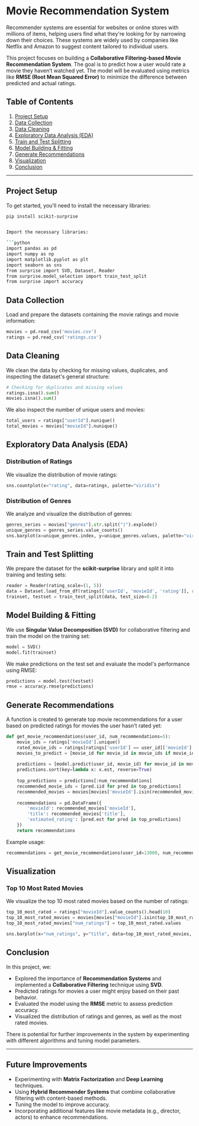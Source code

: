 
# Movie Recommendation System

Recommender systems are essential for websites or online stores with millions of items, helping users find what they're looking for by narrowing down their choices. These systems are widely used by companies like Netflix and Amazon to suggest content tailored to individual users.

This project focuses on building a **Collaborative Filtering-based Movie Recommendation System**. The goal is to predict how a user would rate a movie they haven’t watched yet. The model will be evaluated using metrics like **RMSE (Root Mean Squared Error)** to minimize the difference between predicted and actual ratings.

## Table of Contents

1. [Project Setup](#project-setup)
2. [Data Collection](#data-collection)
3. [Data Cleaning](#data-cleaning)
4. [Exploratory Data Analysis (EDA)](#exploratory-data-analysis-eda)
5. [Train and Test Splitting](#train-and-test-splitting)
6. [Model Building & Fitting](#model-building--fitting)
7. [Generate Recommendations](#generate-recommendations)
8. [Visualization](#visualization)
9. [Conclusion](#conclusion)

---

## Project Setup

To get started, you'll need to install the necessary libraries:

```bash
pip install scikit-surprise


Import the necessary libraries:

```python
import pandas as pd
import numpy as np
import matplotlib.pyplot as plt
import seaborn as sns
from surprise import SVD, Dataset, Reader
from surprise.model_selection import train_test_split
from surprise import accuracy
```

## Data Collection

Load and prepare the datasets containing the movie ratings and movie information:

```python
movies = pd.read_csv('movies.csv')
ratings = pd.read_csv('ratings.csv')
```

## Data Cleaning

We clean the data by checking for missing values, duplicates, and inspecting the dataset's general structure:

```python
# Checking for duplicates and missing values
ratings.isna().sum()
movies.isna().sum()
```

We also inspect the number of unique users and movies:

```python
total_users = ratings["userId"].nunique()
total_movies = movies["movieId"].nunique()
```

## Exploratory Data Analysis (EDA)

### Distribution of Ratings

We visualize the distribution of movie ratings:

```python
sns.countplot(x="rating", data=ratings, palette="viridis")
```

### Distribution of Genres

We analyze and visualize the distribution of genres:

```python
genres_series = movies["genres"].str.split("|").explode()
unique_genres = genres_series.value_counts()
sns.barplot(x=unique_genres.index, y=unique_genres.values, palette="viridis")
```

## Train and Test Splitting

We prepare the dataset for the **scikit-surprise** library and split it into training and testing sets:

```python
reader = Reader(rating_scale=(1, 5))
data = Dataset.load_from_df(ratings[['userId', 'movieId', 'rating']], reader)
trainset, testset = train_test_split(data, test_size=0.2)
```

## Model Building & Fitting

We use **Singular Value Decomposition (SVD)** for collaborative filtering and train the model on the training set:

```python
model = SVD()
model.fit(trainset)
```

We make predictions on the test set and evaluate the model's performance using RMSE:

```python
predictions = model.test(testset)
rmse = accuracy.rmse(predictions)
```

## Generate Recommendations

A function is created to generate top movie recommendations for a user based on predicted ratings for movies the user hasn't rated yet:

```python
def get_movie_recommendations(user_id, num_recommendations=5):
    movie_ids = ratings['movieId'].unique()
    rated_movie_ids = ratings[ratings['userId'] == user_id]['movieId']
    movies_to_predict = [movie_id for movie_id in movie_ids if movie_id not in rated_movie_ids.values]
    
    predictions = [model.predict(user_id, movie_id) for movie_id in movies_to_predict]
    predictions.sort(key=lambda x: x.est, reverse=True)
    
    top_predictions = predictions[:num_recommendations]
    recommended_movie_ids = [pred.iid for pred in top_predictions]
    recommended_movies = movies[movies['movieId'].isin(recommended_movie_ids)]
    
    recommendations = pd.DataFrame({
        'movieId': recommended_movies['movieId'],
        'title': recommended_movies['title'],
        'estimated_rating': [pred.est for pred in top_predictions]
    })
    return recommendations
```

Example usage:

```python
recommendations = get_movie_recommendations(user_id=13000, num_recommendations=15)
```

## Visualization

### Top 10 Most Rated Movies

We visualize the top 10 most rated movies based on the number of ratings:

```python
top_10_most_rated = ratings["movieId"].value_counts().head(10)
top_10_most_rated_movies = movies[movies["movieId"].isin(top_10_most_rated.index)].copy()
top_10_most_rated_movies["num_ratings"] = top_10_most_rated.values

sns.barplot(x="num_ratings", y="title", data=top_10_most_rated_movies, palette="viridis")
```

## Conclusion

In this project, we:

- Explored the importance of **Recommendation Systems** and implemented a **Collaborative Filtering** technique using **SVD**.
- Predicted ratings for movies a user might enjoy based on their past behavior.
- Evaluated the model using the **RMSE** metric to assess prediction accuracy.
- Visualized the distribution of ratings and genres, as well as the most rated movies.

There is potential for further improvements in the system by experimenting with different algorithms and tuning model parameters.

---

## Future Improvements

- Experimenting with **Matrix Factorization** and **Deep Learning** techniques.
- Using **Hybrid Recommender Systems** that combine collaborative filtering with content-based methods.
- Tuning the model to improve accuracy.
- Incorporating additional features like movie metadata (e.g., director, actors) to enhance recommendations.

```

